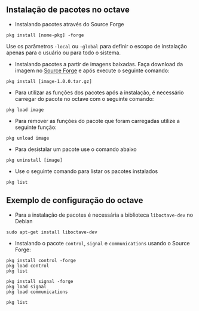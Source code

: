 ## Instalação de pacotes no octave

- Instalando pacotes através do Source Forge
```
pkg install [nome-pkg] -forge 
```
Use os parâmetros `-local` ou `-global` para definir o escopo de instalação apenas para o usuário ou para todo o sistema. 

- Instalando pacotes a partir de imagens baixadas. Faça download da imagem no [Source Forge](https://octave.sourceforge.io/packages.php) e após execute o seguinte comando:
```
pkg install [image-1.0.0.tar.gz]
```
- Para utilizar as funções dos pacotes após a instalação, é necessário carregar do pacote no octave com o seguinte comando:
```
pkg load image
```
- Para remover as funções do pacote que foram carregadas utilize a seguinte função:
```
pkg unload image
```
- Para desistalar um pacote use o comando abaixo
```
pkg uninstall [image]
```
- Use o seguinte comando para listar os pacotes instalados
```
pkg list
```
## Exemplo de configuração do octave

- Para a instalação de pacotes é necessária a biblioteca `liboctave-dev` no Debian
```
sudo apt-get install liboctave-dev

```

- Instalando o pacote `control`, `signal` e `communications` usando o Source Forge:
```
pkg install control -forge
pkg load control
pkg list

pkg install signal -forge
pkg load signal
pkg load communications

pkg list
```
